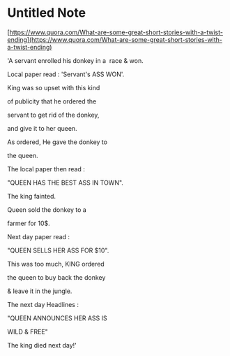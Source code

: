 # Untitled Note

[https://www.quora.com/What-are-some-great-short-stories-with-a-twist-ending](https://www.quora.com/What-are-some-great-short-stories-with-a-twist-ending)

'A servant enrolled his donkey in a  race & won.

  

Local paper read : 'Servant's ASS WON'.

  

  

King was so upset with this kind

  

of publicity that he ordered the

  

servant to get rid of the donkey,

  

and give it to her queen.

  

As ordered, He gave the donkey to

  

the queen.

  

The local paper then read :

  

"QUEEN HAS THE BEST ASS IN TOWN".

  

The king fainted.

  

  

Queen sold the donkey to a

  

farmer for 10$.

  

Next day paper read :

  

"QUEEN SELLS HER ASS FOR $10".

  

  

This was too much, KING ordered

  

the queen to buy back the donkey

  

& leave it in the jungle.

  

The next day Headlines :

  

"QUEEN ANNOUNCES HER ASS IS

  

WILD & FREE"

The king died next day!'